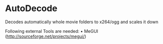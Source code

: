 AutoDecode
==========

Decodes automatically whole movie folders to x264/ogg and scales it down

Following external Tools are needed:
 • MeGUI (http://sourceforge.net/projects/megui/)